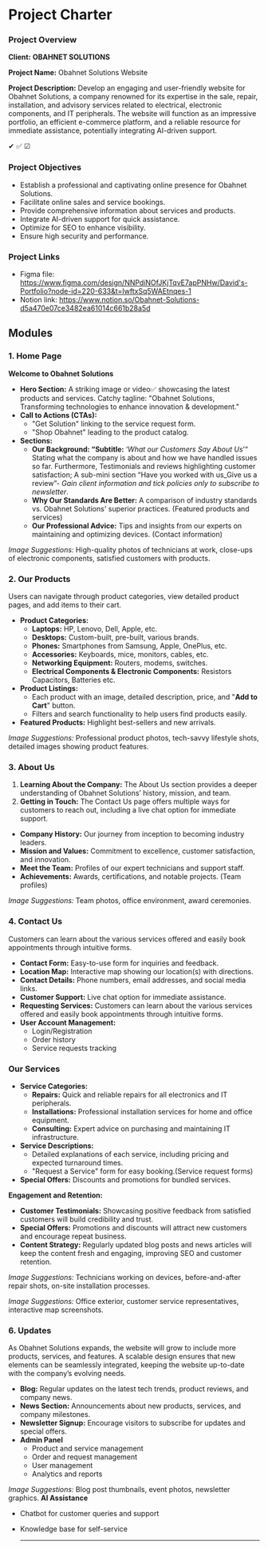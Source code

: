 # Project Charter

### Project Overview

**Client:** **OBAHNET SOLUTIONS**

**Project Name:** Obahnet Solutions Website

**Project Description:** Develop an engaging and user-friendly website for Obahnet Solutions, a company renowned for its expertise in the sale, repair, installation, and advisory services related to electrical, electronic components, and IT peripherals. The website will function as an impressive portfolio, an efficient e-commerce platform, and a reliable resource for immediate assistance, potentially integrating AI-driven support.

✔  ✅  ☑

### Project Objectives

- Establish a professional and captivating online presence for Obahnet Solutions.
- Facilitate online sales and service bookings.
- Provide comprehensive information about services and products.
- Integrate AI-driven support for quick assistance.
- Optimize for SEO to enhance visibility.
- Ensure high security and performance.

### Project Links
- Figma file: https://www.figma.com/design/NNPdiNOfJKjTqvE7apPNHw/David's-Portfolio?node-id=220-633&t=IwftxSq5WAEtnqes-1
- Notion link: https://www.notion.so/Obahnet-Solutions-d5a470e07ce3482ea61014c661b28a5d


## Modules

### 1. Home Page

**Welcome to Obahnet Solutions**

- **Hero Section:** A striking image or video✅ showcasing the latest products and services. Catchy tagline: "Obahnet Solutions, Transforming technologies to enhance innovation & development."
- **Call to Actions (CTAs):**
    - "Get Solution" linking to the service request form.
    - "Shop Obahnet" leading to the product catalog.
- **Sections:**
    - **Our Background: “Subtitle:** ‘*What our Customers Say About Us*’“ Stating what the company is about and how we have handled issues so far. Furthermore, Testimonials and reviews highlighting customer satisfaction; A sub-mini section “Have you worked with us_Give us a review”- *Gain client information and tick policies only to subscribe to newsletter*.
    - **Why Our Standards Are Better:** A comparison of industry standards vs. Obahnet Solutions' superior practices. (Featured products and services)
    - **Our Professional Advice:** Tips and insights from our experts on maintaining and optimizing devices. (Contact information)

*Image Suggestions:* High-quality photos of technicians at work, close-ups of electronic components, satisfied customers with products.

### 2. Our Products

Users can navigate through product categories, view detailed product pages, and add items to their cart.

- **Product Categories:**
    - **Laptops:** HP, Lenovo, Dell, Apple, etc.
    - **Desktops:** Custom-built, pre-built, various brands.
    - **Phones:** Smartphones from Samsung, Apple, OnePlus, etc.
    - **Accessories:** Keyboards, mice, monitors, cables, etc.
    - **Networking Equipment:** Routers, modems, switches.
    - **Electrical Components & Electronic Components:** Resistors Capacitors, Batteries etc.
- **Product Listings:**
    - Each product with an image, detailed description, price, and "**Add to Cart**" button.
    - Filters and search functionality to help users find products easily.
- **Featured Products:** Highlight best-sellers and new arrivals.

*Image Suggestions:* Professional product photos, tech-savvy lifestyle shots, detailed images showing product features.

### 3. About Us

1. **Learning About the Company:** The About Us section provides a deeper understanding of Obahnet Solutions’ history, mission, and team.
2. **Getting in Touch:** The Contact Us page offers multiple ways for customers to reach out, including a live chat option for immediate support.
- **Company History:** Our journey from inception to becoming industry leaders.
- **Mission and Values:** Commitment to excellence, customer satisfaction, and innovation.
- **Meet the Team:** Profiles of our expert technicians and support staff.
- **Achievements:** Awards, certifications, and notable projects. (Team profiles)

*Image Suggestions:* Team photos, office environment, award ceremonies.

### 4. Contact Us

Customers can learn about the various services offered and easily book appointments through intuitive forms.

- **Contact Form:** Easy-to-use form for inquiries and feedback.
- **Location Map:** Interactive map showing our location(s) with directions.
- **Contact Details:** Phone numbers, email addresses, and social media links.
- **Customer Support:** Live chat option for immediate assistance.
- **Requesting Services:** Customers can learn about the various services offered and easily book appointments through intuitive forms.
- **User Account Management:**
    - Login/Registration
    - Order history
    - Service requests tracking

### Our Services

- **Service Categories:**
    - **Repairs:** Quick and reliable repairs for all electronics and IT peripherals.
    - **Installations:** Professional installation services for home and office equipment.
    - **Consulting:** Expert advice on purchasing and maintaining IT infrastructure.
- **Service Descriptions:**
    - Detailed explanations of each service, including pricing and expected turnaround times.
    - "Request a Service" form for easy booking.(Service request forms)
- **Special Offers:** Discounts and promotions for bundled services.

**Engagement and Retention:**

- **Customer Testimonials:** Showcasing positive feedback from satisfied customers will build credibility and trust.
- **Special Offers:** Promotions and discounts will attract new customers and encourage repeat business.
- **Content Strategy:** Regularly updated blog posts and news articles will keep the content fresh and engaging, improving SEO and customer retention.

*Image Suggestions:* Technicians working on devices, before-and-after repair shots, on-site installation processes.

*Image Suggestions:* Office exterior, customer service representatives, interactive map screenshots.

### 6. Updates

As Obahnet Solutions expands, the website will grow to include more products, services, and features. A scalable design ensures that new elements can be seamlessly integrated, keeping the website up-to-date with the company’s evolving needs.

- **Blog:** Regular updates on the latest tech trends, product reviews, and company news.
- **News Section:** Announcements about new products, services, and company milestones.
- **Newsletter Signup:** Encourage visitors to subscribe for updates and special offers.
- **Admin Panel**
    - Product and service management
    - Order and request management
    - User management
    - Analytics and reports

*Image Suggestions:* Blog post thumbnails, event photos, newsletter graphics.
**AI Assistance**

- Chatbot for customer queries and support
- Knowledge base for self-service
    
    ---
